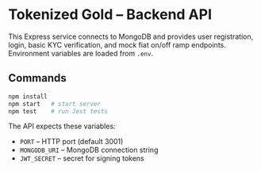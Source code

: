 # Tokenized Gold – Backend API

This Express service connects to MongoDB and provides user registration, login, basic KYC verification, and mock fiat on/off ramp endpoints. Environment variables are loaded from `.env`.

## Commands

```bash
npm install
npm start   # start server
npm test    # run Jest tests
```

The API expects these variables:
- `PORT` – HTTP port (default 3001)
- `MONGODB_URI` – MongoDB connection string
- `JWT_SECRET` – secret for signing tokens
